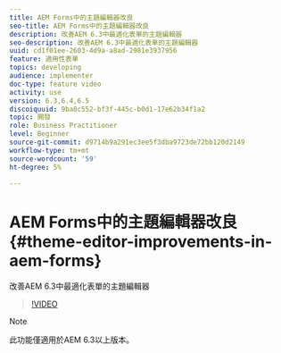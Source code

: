 ```yaml
---
title: AEM Forms中的主題編輯器改良
seo-title: AEM Forms中的主題編輯器改良
description: 改善AEM 6.3中最適化表單的主題編輯器
seo-description: 改善AEM 6.3中最適化表單的主題編輯器
uuid: cd1f01ee-2603-4d9a-a8ad-2981e3937956
feature: 適用性表單
topics: developing
audience: implementer
doc-type: feature video
activity: use
version: 6.3,6.4,6.5
discoiquuid: 9ba8c552-bf3f-445c-b0d1-17e62b34f1a2
topic: 開發
role: Business Practitioner
level: Beginner
source-git-commit: d9714b9a291ec3ee5f3dba9723de72bb120d2149
workflow-type: tm+mt
source-wordcount: '59'
ht-degree: 5%

---
```



# AEM Forms中的主題編輯器改良{#theme-editor-improvements-in-aem-forms}

改善AEM 6.3中最適化表單的主題編輯器

>[!VIDEO](https://video.tv.adobe.com/v/19497?quality=9&learn=on)

>[!NOTE]
>
>此功能僅適用於AEM 6.3以上版本。

